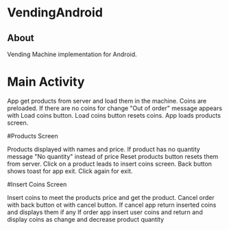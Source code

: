 # VendingAndroid

## About

Vending Machine implementation for Android.

# Main Activity

App get products from server and load them in the machine. Coins are preloaded.
If there are no coins for change "Out of order" message appears with Load coins button.
Load coins button resets coins.
App loads products screen.

#Products Screen

Products displayed with names and price.
If product has no quantity message "No quantity" instead of price
Reset products button resets them from server.
Click on a product leads to insert coins screen.
Back button shows toast for app exit. Click again for exit.

#Insert Coins Screen

Insert coins to meet the products price and get the product.
Cancel order with back button ot with cancel button.
If cancel app return inserted coins and displays them if any
If order app insert user coins and return and display coins as change and decrease product quantity

